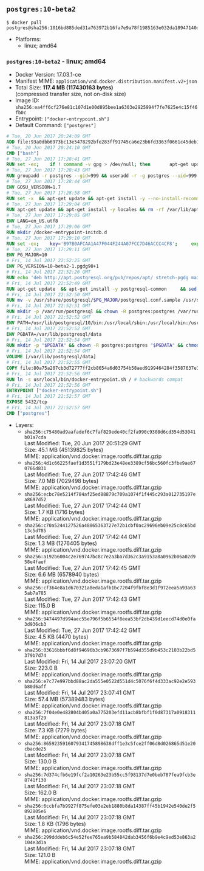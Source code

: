 ## `postgres:10-beta2`

```console
$ docker pull postgres@sha256:1016bd885ded31a763972b16fa7e9a78f1985163e032da18947140d33696a8f1
```

-	Platforms:
	-	linux; amd64

### `postgres:10-beta2` - linux; amd64

-	Docker Version: 17.03.1-ce
-	Manifest MIME: `application/vnd.docker.distribution.manifest.v2+json`
-	Total Size: **117.4 MB (117430163 bytes)**  
	(compressed transfer size, not on-disk size)
-	Image ID: `sha256:ea4ff6cf276e81c107d1e00d895bee1a6303e2925994f7fe7625e4c15f46fb0c`
-	Entrypoint: `["docker-entrypoint.sh"]`
-	Default Command: `["postgres"]`

```dockerfile
# Tue, 20 Jun 2017 20:24:09 GMT
ADD file:93a0dbb6973bc13e5478292bfe283ff91745ca6e23b6fd3363f0661c45deb1ec in / 
# Tue, 20 Jun 2017 20:24:10 GMT
CMD ["bash"]
# Tue, 27 Jun 2017 17:28:41 GMT
RUN set -ex; 	if ! command -v gpg > /dev/null; then 		apt-get update; 		apt-get install -y --no-install-recommends 			gnupg2 			dirmngr 		; 		rm -rf /var/lib/apt/lists/*; 	fi
# Tue, 27 Jun 2017 17:28:43 GMT
RUN groupadd -r postgres --gid=999 && useradd -r -g postgres --uid=999 postgres
# Tue, 27 Jun 2017 17:28:44 GMT
ENV GOSU_VERSION=1.7
# Tue, 27 Jun 2017 17:28:58 GMT
RUN set -x 	&& apt-get update && apt-get install -y --no-install-recommends ca-certificates wget && rm -rf /var/lib/apt/lists/* 	&& wget -O /usr/local/bin/gosu "https://github.com/tianon/gosu/releases/download/$GOSU_VERSION/gosu-$(dpkg --print-architecture)" 	&& wget -O /usr/local/bin/gosu.asc "https://github.com/tianon/gosu/releases/download/$GOSU_VERSION/gosu-$(dpkg --print-architecture).asc" 	&& export GNUPGHOME="$(mktemp -d)" 	&& gpg --keyserver ha.pool.sks-keyservers.net --recv-keys B42F6819007F00F88E364FD4036A9C25BF357DD4 	&& gpg --batch --verify /usr/local/bin/gosu.asc /usr/local/bin/gosu 	&& rm -rf "$GNUPGHOME" /usr/local/bin/gosu.asc 	&& chmod +x /usr/local/bin/gosu 	&& gosu nobody true 	&& apt-get purge -y --auto-remove ca-certificates wget
# Tue, 27 Jun 2017 17:29:04 GMT
RUN apt-get update && apt-get install -y locales && rm -rf /var/lib/apt/lists/* 	&& localedef -i en_US -c -f UTF-8 -A /usr/share/locale/locale.alias en_US.UTF-8
# Tue, 27 Jun 2017 17:29:05 GMT
ENV LANG=en_US.utf8
# Tue, 27 Jun 2017 17:29:06 GMT
RUN mkdir /docker-entrypoint-initdb.d
# Tue, 27 Jun 2017 17:29:10 GMT
RUN set -ex; 	key='B97B0AFCAA1A47F044F244A07FCC7D46ACCC4CF8'; 	export GNUPGHOME="$(mktemp -d)"; 	gpg --keyserver ha.pool.sks-keyservers.net --recv-keys "$key"; 	gpg --export "$key" > /etc/apt/trusted.gpg.d/postgres.gpg; 	rm -rf "$GNUPGHOME"; 	apt-key list
# Tue, 27 Jun 2017 17:29:11 GMT
ENV PG_MAJOR=10
# Fri, 14 Jul 2017 22:52:25 GMT
ENV PG_VERSION=10~beta2-1.pgdg90+1
# Fri, 14 Jul 2017 22:52:26 GMT
RUN echo 'deb http://apt.postgresql.org/pub/repos/apt/ stretch-pgdg main' $PG_MAJOR > /etc/apt/sources.list.d/pgdg.list
# Fri, 14 Jul 2017 22:52:49 GMT
RUN apt-get update 	&& apt-get install -y postgresql-common 	&& sed -ri 's/#(create_main_cluster) .*$/\1 = false/' /etc/postgresql-common/createcluster.conf 	&& apt-get install -y 		postgresql-$PG_MAJOR=$PG_VERSION 	&& rm -rf /var/lib/apt/lists/*
# Fri, 14 Jul 2017 22:52:50 GMT
RUN mv -v /usr/share/postgresql/$PG_MAJOR/postgresql.conf.sample /usr/share/postgresql/ 	&& ln -sv ../postgresql.conf.sample /usr/share/postgresql/$PG_MAJOR/ 	&& sed -ri "s!^#?(listen_addresses)\s*=\s*\S+.*!\1 = '*'!" /usr/share/postgresql/postgresql.conf.sample
# Fri, 14 Jul 2017 22:52:51 GMT
RUN mkdir -p /var/run/postgresql && chown -R postgres:postgres /var/run/postgresql && chmod 2777 /var/run/postgresql
# Fri, 14 Jul 2017 22:52:52 GMT
ENV PATH=/usr/lib/postgresql/10/bin:/usr/local/sbin:/usr/local/bin:/usr/sbin:/usr/bin:/sbin:/bin
# Fri, 14 Jul 2017 22:52:52 GMT
ENV PGDATA=/var/lib/postgresql/data
# Fri, 14 Jul 2017 22:52:54 GMT
RUN mkdir -p "$PGDATA" && chown -R postgres:postgres "$PGDATA" && chmod 777 "$PGDATA" # this 777 will be replaced by 700 at runtime (allows semi-arbitrary "--user" values)
# Fri, 14 Jul 2017 22:52:54 GMT
VOLUME [/var/lib/postgresql/data]
# Fri, 14 Jul 2017 22:52:55 GMT
COPY file:80a75a207cb3d72777ff2cb8654a6d03754b58aed9199464284f3587637e1403 in /usr/local/bin/ 
# Fri, 14 Jul 2017 22:52:56 GMT
RUN ln -s usr/local/bin/docker-entrypoint.sh / # backwards compat
# Fri, 14 Jul 2017 22:52:56 GMT
ENTRYPOINT ["docker-entrypoint.sh"]
# Fri, 14 Jul 2017 22:52:57 GMT
EXPOSE 5432/tcp
# Fri, 14 Jul 2017 22:52:57 GMT
CMD ["postgres"]
```

-	Layers:
	-	`sha256:c75480ad9aafadef6c7faf829ede40cf2fa990c9308d6cd354d53041b01a7cda`  
		Last Modified: Tue, 20 Jun 2017 20:51:29 GMT  
		Size: 45.1 MB (45139825 bytes)  
		MIME: application/vnd.docker.image.rootfs.diff.tar.gzip
	-	`sha256:4d1c66225faef1d3551f179bd23e48ee3389cf56bc560fc3fbe9ae670766d831`  
		Last Modified: Tue, 27 Jun 2017 17:42:46 GMT  
		Size: 7.0 MB (7029498 bytes)  
		MIME: application/vnd.docker.image.rootfs.diff.tar.gzip
	-	`sha256:ecbc78e5214f784af25ed88879c709a1074f1f445c293a012735197ea8697d52`  
		Last Modified: Tue, 27 Jun 2017 17:42:44 GMT  
		Size: 1.7 KB (1716 bytes)  
		MIME: application/vnd.docker.image.rootfs.diff.tar.gzip
	-	`sha256:c70a5244127526a48865363727e72b1cbf0ac29696eb09e25c8c65bd13c5d785`  
		Last Modified: Tue, 27 Jun 2017 17:42:44 GMT  
		Size: 1.3 MB (1276405 bytes)  
		MIME: application/vnd.docker.image.rootfs.diff.tar.gzip
	-	`sha256:a192b6004c2e769747bc8c7e2a3ba7d362c3a9153a8a0962b06a02d958e4faef`  
		Last Modified: Tue, 27 Jun 2017 17:42:45 GMT  
		Size: 6.6 MB (6578940 bytes)  
		MIME: application/vnd.docker.image.rootfs.diff.tar.gzip
	-	`sha256:cf364e8a1d670321a8eda1afb1bc7204f9fbf8e3d1f972eea5a93a635ab7a785`  
		Last Modified: Tue, 27 Jun 2017 17:42:43 GMT  
		Size: 115.0 B  
		MIME: application/vnd.docker.image.rootfs.diff.tar.gzip
	-	`sha256:9474497d994aec55e796f5b6554f8eea53bf2db439d1eecd74d0e0fa3d936cb3`  
		Last Modified: Tue, 27 Jun 2017 17:42:42 GMT  
		Size: 4.5 KB (4470 bytes)  
		MIME: application/vnd.docker.image.rootfs.diff.tar.gzip
	-	`sha256:03616bbbf6d8f94696b3cb9673697f7b594d355d9b453c2103b22bd5379b7d74`  
		Last Modified: Fri, 14 Jul 2017 23:07:20 GMT  
		Size: 223.0 B  
		MIME: application/vnd.docker.image.rootfs.diff.tar.gzip
	-	`sha256:e7c77e997bbd88ac2da555e0522d551d4c5076f6f4d333ac92e2e593b80d6aff`  
		Last Modified: Fri, 14 Jul 2017 23:07:41 GMT  
		Size: 57.4 MB (57389483 bytes)  
		MIME: application/vnd.docker.image.rootfs.diff.tar.gzip
	-	`sha256:7f04e0e482804b405a0a775203efd11acb8bfbf1f0d87317a0918311813a3f29`  
		Last Modified: Fri, 14 Jul 2017 23:07:18 GMT  
		Size: 7.3 KB (7279 bytes)  
		MIME: application/vnd.docker.image.rootfs.diff.tar.gzip
	-	`sha256:8659235916079341745898638dff1e3c5fce2ff06d8d026865d51e20cbacde25`  
		Last Modified: Fri, 14 Jul 2017 23:07:18 GMT  
		Size: 130.0 B  
		MIME: application/vnd.docker.image.rootfs.diff.tar.gzip
	-	`sha256:7d374cfb6e19fcf2a10263e23b55cc5f98137d7e0beb787fea9fcb3e8741f130`  
		Last Modified: Fri, 14 Jul 2017 23:07:18 GMT  
		Size: 162.0 B  
		MIME: application/vnd.docker.image.rootfs.diff.tar.gzip
	-	`sha256:6ccbfa7b9927f875efe03e2eb1880b8da14387ff45b1942e540de2f5892805e6`  
		Last Modified: Fri, 14 Jul 2017 23:07:18 GMT  
		Size: 1.8 KB (1796 bytes)  
		MIME: application/vnd.docker.image.rootfs.diff.tar.gzip
	-	`sha256:299dddeb6c54e52fee765ea9b584842dab3456f6b9e4c9ed53e863a2104e3d1a`  
		Last Modified: Fri, 14 Jul 2017 23:07:18 GMT  
		Size: 121.0 B  
		MIME: application/vnd.docker.image.rootfs.diff.tar.gzip

